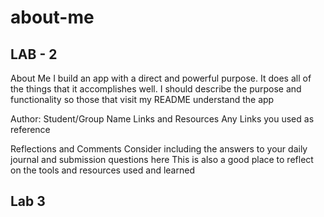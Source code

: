 # about-me

## LAB - 2

About Me
I build an app with a direct and powerful purpose. It does all of the things that it accomplishes well. I should describe the purpose and functionality so those that visit my README understand the app

Author: Student/Group Name
Links and Resources
Any Links you used as reference

Reflections and Comments
Consider including the answers to your daily journal and submission questions here
This is also a good place to reflect on the tools and resources used and learned

## Lab 3